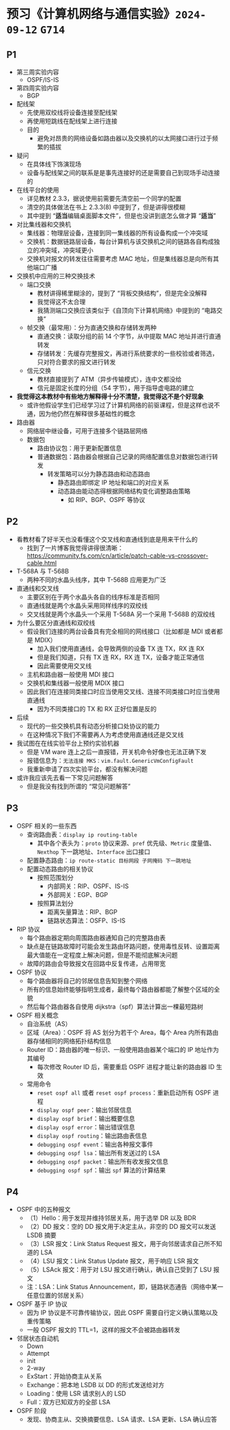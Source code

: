 # 预习《计算机网络与通信实验》`2024-09-12` `G714`

## P1

- 第三周实验内容
  - OSPF/IS-IS
- 第四周实验内容 
  - BGP
- 配线架
  - 先使用双绞线将设备连接至配线架
  - 再使用短跳线在配线架上进行连接
  - 目的
    - 避免对昂贵的网络设备如路由器以及交换机的以太网接口进行过于频繁的插拔
- 疑问
  - 在具体线下饰演现场
  - 设备与配线架之间的联系是是事先连接好的还是需要自己到现场手动连接的
- 在线平台的使用
  - 详见教材 2.3.3，据说使用前需要先清空前一个同学的配置
  - 清空的具体做法在书上 2.3.3(8) 中提到了，但是讲得很模糊
  - 其中提到 “**适当**编辑桌面脚本文件”，但是也没讲到底怎么做才算 “**适当**”
- 对比集线器和交换机
  - 集线器：物理层设备，连接到同一集线器的所有设备构成一个冲突域
  - 交换机：数据链路层设备，每台计算机与该交换机之间的链路各自构成独立的冲突域，冲突域更小
  - 交换机对报文的转发往往需要考虑 MAC 地址，但是集线器总是向所有其他端口广播
- 交换机中应用的三种交换技术
  - 端口交换
    - 教材讲得稀里糊涂的，提到了 “背板交换结构”，但是完全没解释
    - 我觉得这不太合理
    - 我猜测端口交换应该类似于《自顶向下计算机网络》中提到的 “电路交换”
  - 帧交换（最常用）：分为直通交换和存储转发两种
    - 直通交换：读取分组的前 14 个字节，从中提取 MAC 地址并进行直通转发
    - 存储转发：先缓存完整报文，再进行系统要求的一些校验或者筛选，只对符合要求的报文进行转发
  - 信元交换
    - 教材直接提到了 ATM（异步传输模式），连中文都没给
    - 信元是固定长度的分组（54 字节），用于指导虚电路的建立
- **我觉得这本教材中有些地方解释得十分不清楚，我觉得这不是个好现象**
  - 或许他假设学生们已经学习过了计算机网络的前驱课程，但是这样也说不通，因为他仍然在解释很多基础性的概念
- 路由器
  - 网络层中继设备，可用于连接多个链路层网络
  - 数据包
    - 路由协议包：用于更新配置信息
    - 普通数据包：路由器会根据自己记录的网络配置信息对数据包进行转发
      - 转发策略可以分为静态路由和动态路由
        - 静态路由即绑定 IP 地址和端口的对应关系
        - 动态路由能动态得根据网络结构变化调整路由策略
          - 如 RIP、BGP、OSPF 等协议

## P2

- 看教材看了好半天也没看懂这个交叉线和直通线到底是用来干什么的
  - 找到了一片博客我觉得讲得很清晰：https://community.fs.com/cn/article/patch-cable-vs-crossover-cable.html
- T-568A 与 T-568B
  - 两种不同的水晶头线序，其中 T-568B 应用更为广泛
- 直通线和交叉线
  - 主要区别在于两个水晶头各自的线序标准是否相同
  - 直通线就是两个水晶头采用同样线序的双绞线
  - 交叉线就是两个水晶头一个采用 T-568A 另一个采用 T-568B 的双绞线
- 为什么要区分直通线和双绞线
  - 假设我们连接的两台设备具有完全相同的网线接口（比如都是 MDI 或者都是 MDIX）
    - 加入我们使用直通线，会导致两侧的设备 TX 连 TX，RX 连 RX
    - 但是我们知道，只有 TX 连 RX，RX 连 TX，设备才能正常通信
    - 因此需要使用交叉线
  - 主机和路由器一般使用 MDI 接口
  - 交换机和集线器一般使用 MDIX 接口
  - 因此我们在连接同类接口时应当使用交叉线、连接不同类接口时应当使用直通线
    - 因为不同类接口的 TX 和 RX 正好位置是反的
- 后续
  - 现代的一些交换机具有动态分析接口处协议的能力
  - 在这种情况下我们不需要再人为考虑使用直通线还是交叉线
- 我试图在在线实验平台上预约实验机器
  - 但是 VM ware 连上之后一直报错，开关机命令好像也无法正确下发
  - 报错信息为：`无法连接 MKS：vim.fault.GenericVmConfigFault`
  - 我重新申请了四次实验平台，都没有解决问题
- 或许我应该先去看一下常见问题解答
  - 但是我没有找到所谓的 “常见问题解答”

## P3

- OSPF 相关的一些东西
  - 查询路由表：`display ip routing-table`
    - 其中各个表头为：`proto` 协议来源、`pref` 优先级、`Metric` 度量值、`Nexthop` 下一跳地址、`Interface` 出口接口
  - 配置静态路由：`ip route-static 目标网段 子网掩码 下一跳地址`
  - 配置动态路由的相关协议
    - 按照范围划分
      - 内部网关：RIP、OSPF、IS-IS
      - 外部网关：EGP、BGP
    - 按照算法划分
      - 距离矢量算法：RIP、BGP
      - 链路状态算法：OSFP、IS-IS
- RIP 协议
  - 每个路由器定期向周围路由器通知自己的完整路由表
  - 缺点是在链路故障时可能会发生路由环路问题，使用毒性反转、设置距离最大值能在一定程度上解决问题，但是不能彻底解决问题
  - 故障的路由会导致报文在回路中反复传递，占用带宽
- OSPF 协议
  - 每个路由器将自己的邻居信息告知到整个网络
  - 所有的信息始终能够指明生成者，最终每个路由器都能了解整个区域的全貌
  - 然后每个路由器各自使用 dijkstra（spf）算法计算出一棵最短路树
- OSPF 相关概念
  - 自治系统（AS）
  - 区域（Area）：OSPF 将 AS 划分为若干个 Area，每个 Area 内所有路由器存储相同的网络拓扑结构信息
  - Router ID：路由器的唯一标识、一般使用路由器某个端口的 IP 地址作为其编号
    - 每次修改 Router ID 后，需要重启 OSPF 进程才能让新的路由器 ID 生效
  - 常用命令
    - `reset ospf all` 或者 `reset ospf process`：重新启动所有 OSPF 进程
    - `display ospf peer`：输出邻居信息
    - `display ospf brief`：输出概要信息
    - `display ospf error`：输出错误信息
    - `display ospf routing`：输出路由表信息
    - `debugging ospf event`：输出各种报文事件
    - `debugging ospf lsa`：输出所有发送过的 LSA
    - `debugging ospf packet`：输出所有收发报文信息
    - `debugging ospf spf`：输出 `spf` 算法的计算结果

## P4

- OSPF 中的五种报文
  - （1）Hello：用于发现并维持邻居关系，用于选举 DR 以及 BDR
  - （2）DD 报文：空的 DD 报文用于决定主从，非空的 DD 报文可以发送 LSDB 摘要
  - （3）LSR 报文：Link Status Request 报文，用于向邻居请求自己所不知道的 LSA
  - （4）LSU 报文：Link Status Update 报文，用于响应 LSR 报文
  - （5）LSAck 报文：用于对 LSU 报文进行确认，确认自己受到了 LSU 报文
  - 注：LSA：Link Status Announcement，即，链路状态通告（网络中某一任意位置的邻居关系）
- OSPF 基于 IP 协议
  - 因为 IP 协议是不可靠传输协议，因此 OSPF 需要自行定义确认策略以及重传策略
  - 一般 OSPF 报文的 TTL=1，这样的报文不会被路由器转发
- 邻居状态自动机
  - Down
  - Attempt
  - init
  - 2-way
  - ExStart：开始协商主从关系
  - Exchange：把本地 LSDB 以 DD 的形式发送给对方
  - Loading：使用 LSR 请求别人的 LSD
  - Full：双方已知双方的全部 LSA
- OSPF 阶段
  - 发现、协商主从、交换摘要信息、LSA 请求、LSA 更新、LSA 确认应答
